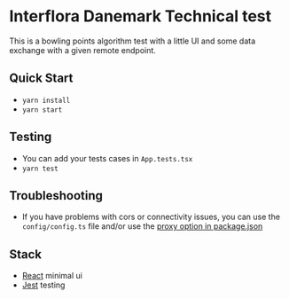 # Interflora Danemark Technical test

This is a bowling points algorithm test with a little UI and some data exchange with a given remote endpoint.

## Quick Start

- `yarn install`
- `yarn start`

## Testing
- You can add your tests cases in `App.tests.tsx`
- `yarn test`

## Troubleshooting
- If you have problems with cors or connectivity issues, you can use the `config/config.ts` file and/or use the [proxy option in package.json](https://create-react-app.dev/docs/proxying-api-requests-in-development/)

## Stack
- [React](https://reactjs.org/) minimal ui
- [Jest](https://jestjs.io/) testing